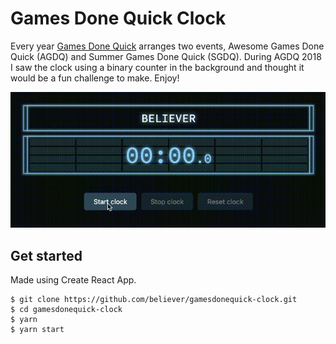 # Games Done Quick Clock

Every year [Games Done Quick](gamesdonequick.com) arranges two events, Awesome Games Done Quick (AGDQ) and Summer Games Done Quick (SGDQ).
During AGDQ 2018 I saw the clock using a binary counter in the background and thought it would be a fun challenge to make. Enjoy!

![Clock](/docs/clock.gif)

## Get started

Made using Create React App.

```
$ git clone https://github.com/believer/gamesdonequick-clock.git
$ cd gamesdonequick-clock
$ yarn
$ yarn start
```
